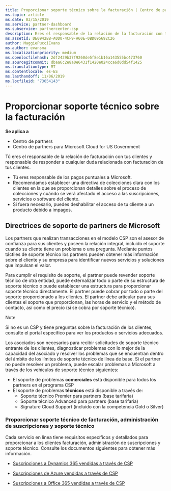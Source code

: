 ```yaml
---
title: Proporcionar soporte técnico sobre la facturación | Centro de partners
ms.topic: article
ms.date: 03/15/2019
ms.service: partner-dashboard
ms.subservice: partnercenter-csp
description: Eres el responsable de la relación de la facturación con tus clientes y proporcionarás todo el soporte necesario respecto a cualquier pregunta sobre facturación de tus clientes.
ms.assetid: DE0942BB-A0D0-4CF9-A60E-0BD095692C26
author: MaggiePucciEvans
ms.author: evansma
ms.localizationpriority: medium
ms.openlocfilehash: 2df2429b37f9260de5f8e1b16a143555bc473760
ms.sourcegitcommit: dbaa6c2e8a0e6431f1420e024cca6d0dd54f1425
ms.translationtype: MT
ms.contentlocale: es-ES
ms.lasthandoff: 11/06/2019
ms.locfileid: "73654143"
---
```

# <a name="provide-billing-support"></a>Proporcionar soporte técnico sobre la facturación

**Se aplica a**

-  Centro de partners
-  Centro de partners para Microsoft Cloud for US Government


Tú eres el responsable de la relación de facturación con tus clientes y responsable de responder a cualquier duda relacionada con facturación de tus clientes.

-   Tú eres responsable de los pagos puntuales a Microsoft.
-   Recomendamos establecer una directiva de colecciones clara con los clientes en la que se proporcionan detalles sobre el proceso de colecciones y cuándo se verá afectado el acceso a las suscripciones, servicios o software del cliente.
-   Si fuera necesario, puedes deshabilitar el acceso de tu cliente a un producto debido a impagos.

## <a name="microsoft-partner-support-guidance"></a>Directrices de soporte de partners de Microsoft

Los partners que realizan transacciones en el modelo CSP son el asesor de confianza para sus clientes y poseen la relación integral, incluido el soporte cuando su cliente tiene un problema o una pregunta. Mediante puntos táctiles de soporte técnico los partners pueden obtener más información sobre el cliente y su empresa para identificar nuevos servicios y soluciones que impulsan el valor.

Para cumplir el requisito de soporte, el partner puede revender soporte técnico de otra entidad, puede externalizar todo o parte de su estructura de soporte técnico o puede establecer una estructura para proporcionar soporte técnico directamente.  El partner puede cobrar por todo o parte del soporte proporcionado a los clientes. El partner debe articular para sus clientes el soporte que proporcionan, las horas de servicio y el método de contacto, así como el precio (si se cobra por soporte técnico). 

>[!Note]
>Si no es un CSP y tiene preguntas sobre la facturación de los clientes, consulte el portal específico para ver los productos o servicios adecuados.

Los asociados son necesarios para recibir solicitudes de soporte técnico entrante de los clientes, diagnosticar problemas con lo mejor de la capacidad del asociado y resolver los problemas que se encuentran dentro del ámbito de los límites de soporte técnico de línea de base. Si el partner no puede resolver un problema, puede escalar problemas a Microsoft a través de los vehículos de soporte técnico siguientes:

- El soporte de problemas **comerciales** está disponible para todos los partners en el programa CSP
-   El soporte de problemas **técnicos** está disponible a través de:
    -   Soporte técnico Premier para partners (base tarifaria)
    -   Soporte técnico Advanced para partners (base tarifaria)
    -   Signature Cloud Support (incluido con la competencia Gold o Silver)

### <a name="providing-billing-subscription-management-and-technical-support"></a>Proporcionar soporte técnico de facturación, administración de suscripciones y soporte técnico 

Cada servicio en línea tiene requisitos específicos y detallados para proporcionar a los clientes facturación, administración de suscripciones y soporte técnico. Consulte los documentos siguientes para obtener más información.

-   [Suscripciones a Dynamics 365 vendidas a través de CSP](https://www.microsoftpartnercommunity.com/t5/CSP/Microsoft-Partner-Support-Guidance/m-p/5262#M30)

-   [Suscripciones de Azure vendidas a través de CSP](https://www.microsoftpartnercommunity.com/t5/CSP/Microsoft-Partner-Support-Guidance/m-p/5263#M31)

-   [Suscripciones a Office 365 vendidas a través de CSP](https://www.microsoftpartnercommunity.com/t5/CSP/Microsoft-Partner-Support-Guidance/m-p/5264#M32)
 

